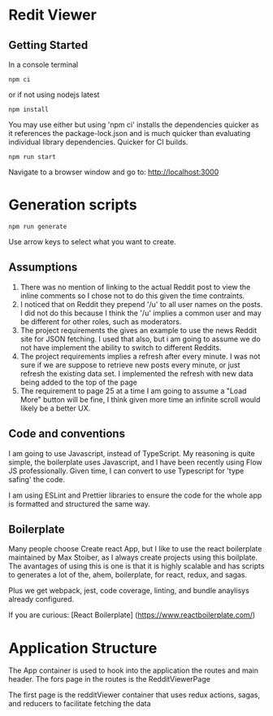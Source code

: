 # Redit Viewer

## Getting Started

In a console terminal

```console
npm ci
```

or if not using nodejs latest

```console
npm install
```

You may use either but using 'npm ci' installs the dependencies quicker as it references the package-lock.json and is much quicker than evaluating individual library dependencies. Quicker for CI builds.

```console
npm run start
```

Navigate to a browser window and go to:
[http://localhost:3000](http://localhost:3000)


# Generation scripts
```console
npm run generate
```
Use arrow keys to select what you want to create.

## Assumptions
1.  There was no mention of linking to the actual Reddit post to view the inline comments so I chose not to do this given the time contraints.
2. I noticed that on Reddit they prepend '/u' to all user names on the posts.  I did not do this because I think the '/u' implies a common user and may be different for other roles, such as moderators.
3. The project requirements the gives an example to use the news Reddit site for JSON fetching.  I used that also,  but i am going to assume we do not have implement the ability to switch to different Reddits.
4. The project requirements implies a refresh after every minute.  I was not sure if we are suppose to retrieve new posts every minute, or just refresh the existing data set.  I implemented the refresh with new data being added to the top of the page
5. The requirement to page 25 at  a time I am going to assume a "Load More" button will be fine,  I think given more time an infinite scroll would likely be a better UX.

## Code and conventions
I am going to use Javascript,  instead of TypeScript.  My reasoning is quite simple, the boilerplate uses Javascript, and I have been recently using Flow JS professionally.  Given time, I can convert to use Typescript for 'type safing' the code.

I am using ESLint and Prettier libraries to ensure the code for the whole app is formatted and structured the same way.

## Boilerplate
Many people choose Create react App, but I like to use the react boilerplate maintained by Max Stoiber, as I always create projects using this boilplate. The avantages of using this is one is that it is highly scalable and has scripts to generates a lot of the, ahem,  boilerplate, for react, redux, and sagas.

Plus we get webpack, jest, code coverage, linting, and bundle anaylisys already configured.

If you are curious:  [React Boilerplate] (https://www.reactboilerplate.com/)


# Application Structure

The App container is used to hook into the application the routes and main header.  The fors page in the routes is the RedditViewerPage

The first page is the redditViewer container that uses redux actions, sagas, and reducers to facilitate fetching the data 


